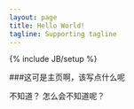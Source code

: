 ```yaml
---
layout: page
title: Hello World!
tagline: Supporting tagline
---
```

{% include JB/setup %}

###这可是主页啊，该写点什么呢

不知道？
怎么会不知道呢？

